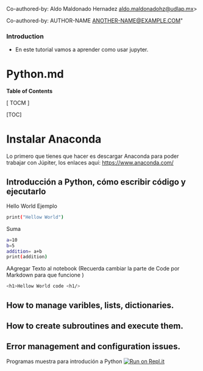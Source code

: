 Co-authored-by: Aldo Maldonado Hernadez aldo.maldonadohz@udlap.mx>


Co-authored-by: AUTHOR-NAME <ANOTHER-NAME@EXAMPLE.COM>"



### Introduction

- En este tutorial vamos a aprender como usar  jupyter.


# Python.md




**Table of Contents**

[ TOCM ]

[TOC]

# Instalar Anaconda
Lo primero que tienes que hacer es descargar Anaconda para poder trabajar con Júpiter, los enlaces aquí:
https://www.anaconda.com/

## Introducción a Python, cómo escribir código y ejecutarlo

Hello World Ejemplo
```sh
print("Hellow World")

```
Suma
```sh
a=10
b=5
addition= a+b
print(addition)
```
AAgregar Texto al notebook
(Recuerda cambiar la parte de Code por Markdown para que funcione )

```sh
<h1>Hellow World code <h1/>
```

## How to manage varibles, lists, dictionaries.
## How to create subroutines and execute them.
## Error management and configuration issues.














Programas muestra para introdución a Python
[![Run on Repl.it](https://repl.it/badge/github/ingrid717-py/PythonIntro)](https://repl.it/github/ingrid717-py/PythonIntro)
